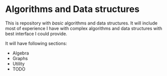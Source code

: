 # Algorithms and Data structures

This is repository with _basic_ algorithms and data structures. 
It will include most of experience I have with complex algorithms and data structures with best interface I could provide.

It will have following sections:

- Algebra
- Graphs
- Utility
- TODO